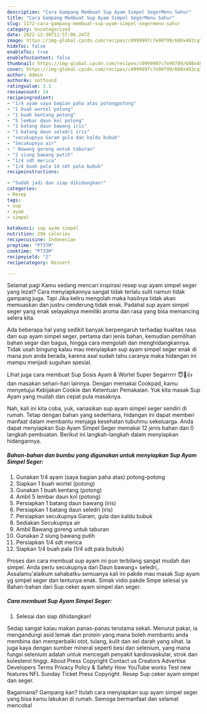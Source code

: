 ```yaml
---
description: "Cara Gampang Membuat Sup Ayam Simpel SegerMenu Sahur"
title: "Cara Gampang Membuat Sup Ayam Simpel SegerMenu Sahur"
slug: 1172-cara-gampang-membuat-sup-ayam-simpel-segermenu-sahur
category: Uncategorized
date: 2022-12-30T12:57:06.247Z
image: https://img-global.cpcdn.com/recipes/c0999997c7e90799/680x482cq70/sup-ayam-simpel-seger-foto-resep-utama.jpg
hideToc: false
enableToc: true
enableTocContent: false
thumbnail: https://img-global.cpcdn.com/recipes/c0999997c7e90799/680x482cq70/sup-ayam-simpel-seger-foto-resep-utama.jpg
cover: https://img-global.cpcdn.com/recipes/c0999997c7e90799/680x482cq70/sup-ayam-simpel-seger-foto-resep-utama.jpg
author: Admin
authorAv: notfound
ratingvalue: 3.1
reviewcount: 14
recipeingredient:
- "1/4 ayam saya bagian paha atas potongpotong"
- "1 buah wortel potong"
- "1 buah kentang potong"
- "5 lembar daun kol potong"
- "1 batang daun bawang iris"
- "1 batang daun seledri iris"
- "secukupnya Garam gula dan kaldu bubuk"
- "Secukupnya air"
- " Bawang goreng untuk taburan"
- "2 siung bawang putih"
- "1/4 sdt merica"
- "1/4 buah pala 14 sdt pala bubuk"
recipeinstructions:

- "Sudah jadi dan siap dihidangkan!"
categories:
- Resep
tags:
- sup
- ayam
- simpel

katakunci: sup ayam simpel 
nutrition: 294 calories
recipecuisine: Indonesian
preptime: "PT37M"
cooktime: "PT33M"
recipeyield: "2"
recipecategory: Dessert

---
```



Selamat pagi Kamu sedang mencari inspirasi resep sup ayam simpel seger yang lezat? Cara menyiapkannya sangat tidak terlalu sulit namun tidak gampang juga. Tapi Jika keliru mengolah maka hasilnya tidak akan memuaskan dan justru cenderung tidak enak. Padahal sup ayam simpel seger yang enak selayaknya memiliki aroma dan rasa yang bisa memancing selera kita.


Ada beberapa hal yang sedikit banyak berpengaruh terhadap kualitas rasa dari sup ayam simpel seger, pertama dari jenis bahan, kemudian pemilihan bahan segar dan bagus, hingga cara mengolah dan menghidangkannya. Tidak usah bingung kalau mau menyiapkan sup ayam simpel seger enak di mana pun anda berada, karena asal sudah tahu caranya maka hidangan ini mampu menjadi suguhan spesial.

Lihat juga cara membuat Sup Sosis Ayam &amp; Wortel Super Segarrrrr 😇💚👍 dan masakan sehari-hari lainnya. Dengan memakai Cookpad, kamu menyetujui Kebijakan Cookie dan Ketentuan Pemakaian. Yuk kita masak Sup Ayam yang mudah dan cepat pula masaknya.


Nah, kali ini kita coba, yuk, variasikan sup ayam simpel seger sendiri di rumah. Tetap dengan bahan yang sederhana, hidangan ini dapat memberi manfaat dalam membantu menjaga kesehatan tubuhmu sekeluarga. Anda dapat menyiapkan Sup Ayam Simpel Seger memakai 12 jenis bahan dan 0 langkah pembuatan. Berikut ini langkah-langkah dalam menyiapkan hidangannya.

<!--inarticleads1-->

##### Bahan-bahan dan bumbu yang digunakan untuk menyiapkan Sup Ayam Simpel Seger:

1. Gunakan 1/4 ayam (saya bagian paha atas) potong-potong
1. Siapkan 1 buah wortel (potong)
1. Gunakan 1 buah kentang (potong)
1. Ambil 5 lembar daun kol (potong)
1. Persiapkan 1 batang daun bawang (iris)
1. Persiapkan 1 batang daun seledri (iris)
1. Persiapkan secukupnya Garam, gula dan kaldu bubuk
1. Sediakan Secukupnya air
1. Ambil  Bawang goreng untuk taburan
1. Gunakan 2 siung bawang putih
1. Persiapkan 1/4 sdt merica
1. Siapkan 1/4 buah pala (1/4 sdt pala bubuk)


Proses dan cara membuat sup ayam ini pun terbilang sangat mudah dan simpel. Anda perlu secukupnya dari Daun bawang+ seledri,. Assalamu&#39;alaikum sahabatku semuanya kali ini pakde mau masak Sup ayam yg simpel seger dan tentunya enak. Simak vidio pakde Smpe selesai ya Bahan-bahan dari Sup ceker ayam simpel dan seger. 

<!--inarticleads2-->

##### Cara membuat Sup Ayam Simpel Seger:


1. Selesai dan siap dihidangkan!

Sedap sangat kalau makan panas-panas terutama sekali. Menurut pakar, ia mengandungi asid lemak dan protein yang mana boleh membantu anda membina dan memperbaiki otot, tulang, kulit dan sel darah yang sihat. Ia juga kaya dengan sumber mineral seperti besi dan selenium, yang mana fungsi selenium adalah untuk mencegah penyakit kardiovaskular, strok dan kolesterol tinggi. About Press Copyright Contact us Creators Advertise Developers Terms Privacy Policy &amp; Safety How YouTube works Test new features NFL Sunday Ticket Press Copyright. Resep Sup ceker ayam simpel dan seger. 

Bagaimana? Gampang kan? Itulah cara menyiapkan sup ayam simpel seger yang bisa kamu lakukan di rumah. Semoga bermanfaat dan selamat mencoba!

